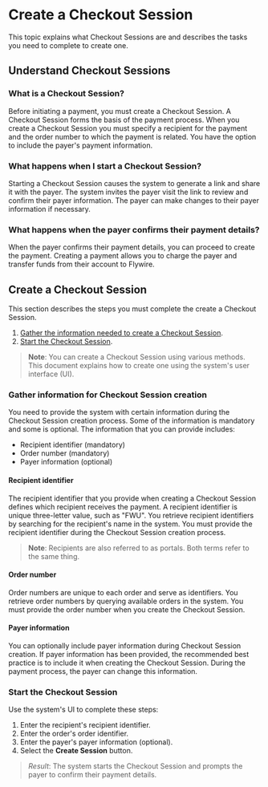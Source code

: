 # Create a Checkout Session

This topic explains what Checkout Sessions are and describes the tasks you need to complete to create one.

## Understand Checkout Sessions

### What is a Checkout Session?
Before initiating a payment, you must create a Checkout Session. A Checkout Session forms the basis of the payment process. When you create a Checkout Session you must specify a recipient for the payment and the order number to which the payment is related. You have the option to include the payer's payment information.

### What happens when I start a Checkout Session?

Starting a Checkout Session causes the system to generate a link and share it with the payer. The system invites the payer visit the link to review and confirm their payer information. The payer can make changes to their payer information if necessary.

### What happens when the payer confirms their payment details?

When the payer confirms their payment details, you can proceed to create the payment. Creating a payment allows you to charge the payer and transfer funds from their account to Flywire.

## Create a Checkout Session

This section describes the steps you must complete the create a Checkout Session.

1. [Gather the information needed to create a Checkout Session](#gather-information-for-payment-creation).
1. [Start the Checkout Session](#start-the-checkout-session). 

> **Note**: You can create a Checkout Session using various methods. This document explains how to create one using the system's user interface (UI). 

### Gather information for Checkout Session creation

You need to provide the system with certain information during the Checkout Session creation process. Some of the information is mandatory and some is optional. The information that you can provide includes:

- Recipient identifier (mandatory)
- Order number (mandatory)
- Payer information (optional)

#### Recipient identifier

The recipient identifier that you provide when creating a Checkout Session defines which  recipient receives the payment. A recipient identifier is unique three-letter value, such as "FWU". You retrieve recipient identifiers by searching for the recipient's name in the system. You must provide the recipient identifier during the Checkout Session creation process.

> **Note**: Recipients are also referred to as portals. Both terms refer to the same thing.

#### Order number

Order numbers are unique to each order and serve as identifiers. You retrieve order numbers by querying available orders in the system. You must provide the order number when you create the Checkout Session.

#### Payer information

You can optionally include payer information during Checkout Session creation. If payer information has been provided, the recommended best practice is to include it when creating the Checkout Session. During the payment process, the payer can change this information.

### Start the Checkout Session

Use the system's UI to complete these steps:

1. Enter the recipient's recipient identifier.
1. Enter the order's order identifier.
1. Enter the payer's payer information (optional).
1. Select the **Create Session** button.

> *Result*: The system starts the Checkout Session and prompts the payer to confirm their payment details.
